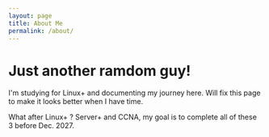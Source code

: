 ```yaml
---
layout: page
title: About Me
permalink: /about/
---
```


# Just another ramdom guy!

I'm studying for Linux+ and documenting my journey here.
Will fix this page to make it looks better when I have time.

What after Linux+ ? Server+ and CCNA, my goal is to complete all of these 3 before Dec. 2027.
